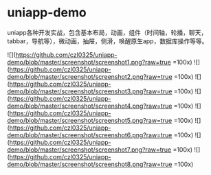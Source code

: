 # uniapp-demo
uniapp各种开发实战，包含基本布局，动画，组件（时间轴，轮播，聊天，tabbar，导航等），微动画，抽屉，侧滑，唤醒原生app，数据库操作等等。

![](https://github.com/czl0325/uniapp-demo/blob/master/screenshot/screenshot1.png?raw=true =100x)
![](https://github.com/czl0325/uniapp-demo/blob/master/screenshot/screenshot2.png?raw=true =100x)
![](https://github.com/czl0325/uniapp-demo/blob/master/screenshot/screenshot3.png?raw=true =100x)
![](https://github.com/czl0325/uniapp-demo/blob/master/screenshot/screenshot4.png?raw=true =100x)
![](https://github.com/czl0325/uniapp-demo/blob/master/screenshot/screenshot5.png?raw=true =100x)
![](https://github.com/czl0325/uniapp-demo/blob/master/screenshot/screenshot6.png?raw=true =100x)
![](https://github.com/czl0325/uniapp-demo/blob/master/screenshot/screenshot7.png?raw=true =100x)
![](https://github.com/czl0325/uniapp-demo/blob/master/screenshot/screenshot8.png?raw=true =100x)
